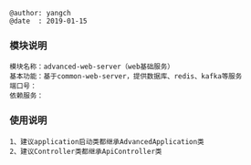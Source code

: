 ```
@author: yangch
@date  : 2019-01-15
```

### 模块说明 ###
```
模块名称：advanced-web-server（web基础服务）
基本功能：基于common-web-server，提供数据库、redis、kafka等服务
端口号：
依赖服务：

```
### 使用说明 ###
```
1、建议application启动类都继承AdvancedApplication类
2、建议Controller类都继承ApiController类

```